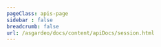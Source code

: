 ```yaml
---
pageClass: apis-page
sidebar : false
breadcrumb: false
url: /asgardeo/docs/content/apiDocs/session.html
---
```


<!-- markdownlint-disable-next-line -->
<APIStoplight/>